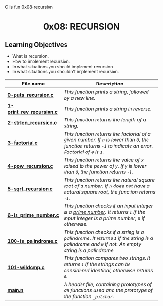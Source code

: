 C is fun
0x08-recursion
<h1 align="center">0x08: RECURSION</h1>

<h2>Learning Objectives</h2>
<ul>
  <li>What is recursion.</li>
  <li>How to implement recursion.</li>
  <li>In what situations you should implement recursion.</li>
  <li>In what situations you shouldn’t implement recursion.</li>
</ul>

|File name|Description|
|---|---|
|[**0-puts_recursion.c**](https://github.com/Jayne-0/alx-low_level_programming/blob/master/0x08-recursion/0-puts_recursion.c)|*This function prints a string, followed by a new line.*|
|[**1-print_rev_recursion.c**](https://github.com/Jayne-0/alx-low_level_programming/blob/master/0x08-recursion/1-print_rev_recursion.c)|*This function prints a string in reverse.*|
|[**2-strlen_recursion.c**](https://github.com/Jayne-0/alx-low_level_programming/blob/master/0x08-recursion/2-strlen_recursion.c)|*This function returns the length of a string.*|
|[**3-factorial.c**](https://github.com/Jayne-0/alx-low_level_programming/blob/master/0x08-recursion/3-factorial.c)|*This function returns the factorial of a given number. If `n` is lower than `0`, the function returns `-1` to indicate an error. Factorial of `0` is `1`.*|
|[**4-pow_recursion.c**](https://github.com/Jayne-0/alx-low_level_programming/blob/master/0x08-recursion/4-pow_recursion.c)|*This function returns the value of `x` raised to the power of `y`. If `y` is lower than `0`, the function returns `-1`.*|
|[**5-sqrt_recursion.c**](https://github.com/Jayne-0/alx-low_level_programming/blob/master/0x08-recursion/5-sqrt_recursion.c)|*This function returns the natural square root of a number. If `n` does not have a natural square root, the function returns `-1`.*|
|[**6-is_prime_number.c**](https://github.com/Jayne-0/alx-low_level_programming/blob/master/0x08-recursion/6-is_prime_number.c)|*This function checks if an input integer is a [prime number](https://en.wikipedia.org/wiki/Prime_number). It returns `1` if the input integer is a prime number, `0` if otherwise.*|
|[**100-is_palindrome.c**](https://github.com/Jayne-0/alx-low_level_programming/blob/master/0x08-recursion/100-is_palindrome.c)|*This function checks if a string is a palindrome. It returns `1` if the string is a palindrome and `0` if not. An empty string is a palindrome.*|
|[**101-wildcmp.c**](https://github.com/Jayne-0/alx-low_level_programming/blob/master/0x08-recursion/101-wildcmp.c)|*This function compares two strings. It returns `1` if the strings can be considered identical, otherwise returns `0`.*|
|[**main.h**](https://github.com/Jayne-0/alx-low_level_programming/blob/master/0x08-recursion/main.h)|*A header file, containing prototypes of all functions used and the prototype of the function `_putchar`.*|
